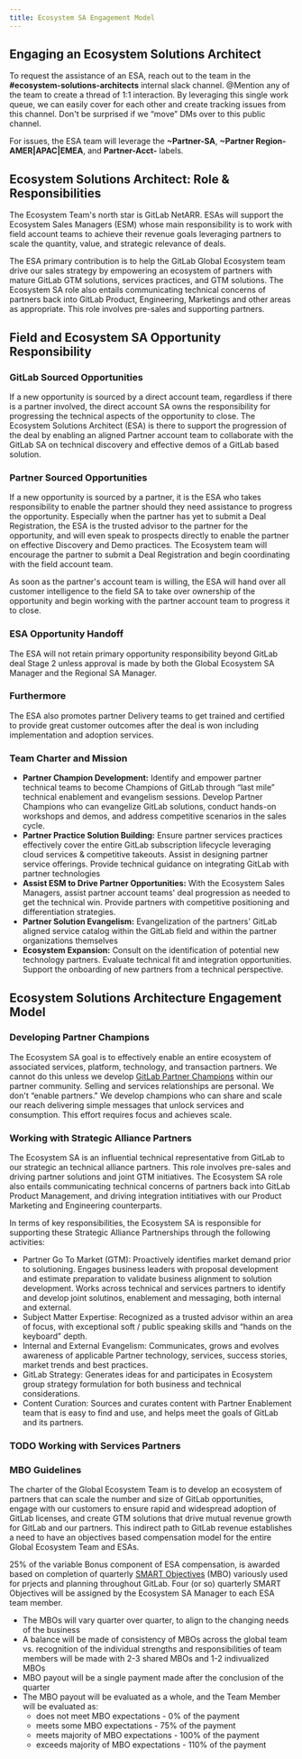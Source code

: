 ```yaml
---
title: Ecosystem SA Engagement Model
---
```


## Engaging an Ecosystem Solutions Architect

To request the assistance of an ESA, reach out to the team in the **#ecosystem-solutions-architects** internal slack channel.  @Mention any of the team to create a thread of 1:1 interaction.  By leveraging this single work queue, we can easily cover for each other and create tracking issues from this channel.  Don't be surprised if we “move” DMs over to this public channel.

For issues, the ESA team will leverage the **~Partner-SA**, **~Partner Region-AMER|APAC|EMEA**, and **Partner-Acct-<Name>** labels.

## Ecosystem Solutions Architect: Role & Responsibilities

The Ecosystem Team's north star is GitLab NetARR.  ESAs will support the Ecosystem Sales Managers (ESM) whose main responsibility is to work with field account teams to achieve their revenue goals leveraging partners to scale the quantity, value, and strategic relevance of deals.  

The ESA primary contribution is to help the GitLab Global Ecosystem team drive our sales strategy by empowering an ecosystem of partners with mature GitLab GTM solutions, services practices, and GTM solutions.  The Ecosystem SA role also entails communicating technical concerns of partners back into GitLab Product, Engineering, Marketings and other areas as appropriate. This role involves pre-sales and supporting partners.

## Field and Ecosystem SA Opportunity Responsibility

### GitLab Sourced Opportunities

If a new opportunity is sourced by a direct account team, regardless if there is a partner involved, the direct account SA owns the responsibility for progressing the technical aspects of the opportunity to close. The Ecosystem Solutions Architect (ESA) is there to support the progression of the deal by enabling an aligned Partner account team to collaborate with the GitLab SA on technical discovery and effective demos of a GitLab based solution.

### Partner Sourced Opportunities

If a new opportunity is sourced by a partner, it is the ESA who takes responsibility to enable the partner should they need assistance to progress the opportunity. Especially when the partner has yet to submit a Deal Registration, the ESA is the trusted advisor to the partner for the opportunity, and will even speak to prospects directly to enable the partner on effective Discovery and Demo practices. The Ecosystem team will encourage the partner to submit a Deal Registration and begin coordinating with the field account team.

As soon as the partner's account team is willing, the ESA will hand over all customer intelligence to the field SA to take over ownership of the opportunity and begin working with the partner account team to progress it to close.

### ESA Opportunity Handoff

The ESA will not retain primary opportunity responsibility beyond GitLab deal Stage 2 unless approval is made by both the Global Ecosystem SA Manager and the Regional SA Manager.  

### Furthermore

The ESA also promotes partner Delivery teams to get trained and certified to provide great customer outcomes after the deal is won including implementation and adoption services.

### Team Charter and Mission

- **Partner Champion Development:** Identify and empower partner technical teams to become Champions of GitLab through “last mile” technical enablement and evangelism sessions.  Develop Partner Champions who can evangelize GitLab solutions, conduct hands-on workshops and demos, and address competitive scenarios in the sales cycle.
- **Partner Practice Solution Building:** Ensure partner services practices effectively cover the entire GitLab subscription lifecycle leveraging cloud services & competitive takeouts.  Assist in designing partner service offerings.  Provide technical guidance on integrating GitLab with partner technologies
- **Assist ESM to Drive Partner Opportunities:** With the Ecosystem Sales Managers, assist partner account teams' deal progression as needed to get the technical win.  Provide partners with competitive positioning and differentiation strategies.
- **Partner Solution Evangelism:** Evangelization of the partners' GitLab aligned service catalog within the GitLab field and within the partner organizations themselves
- **Ecosystem Expansion:** Consult on the identification of potential new technology partners.  Evaluate technical fit and integration opportunities.  Support the onboarding of new partners from a technical perspective.

## Ecosystem Solutions Architecture Engagement Model

### Developing Partner Champions

The Ecosystem SA goal is to effectively enable an entire ecosystem of associated services, platform, technology, and transaction partners.  We cannot do this unless we develop [GitLab Partner Champions](/handbook/resellers/partner-champions-program/) within our partner community.  Selling and services relationships are personal.  We don't “enable partners."  We develop champions who can share and scale our reach delivering simple messages that unlock services and consumption.  This effort requires focus and achieves scale.

### Working with Strategic Alliance Partners

The Ecosystem SA is an influential technical representative from GitLab to our strategic an technical alliance partners. This role involves pre-sales and driving partner solutions and joint GTM initiatives.  The Ecosystem SA role also entails communicating technical concerns of partners back into GitLab Product Management, and driving integration intitiatives with our Product Marketing and Engineering counterparts.

In terms of key responsibilities, the Ecosystem SA is responsible for supporting these Strategic Alliance Partnerships through the following activities:

- Partner Go To Market (GTM): Proactively identifies market demand prior to solutioning. Engages business leaders with proposal development and estimate preparation to validate business alignment to solution development.  Works across technical and services partners to identify and develop joint solutinos, enablement and messaging, both internal and external.  
- Subject Matter Expertise: Recognized as a trusted advisor within an area of focus, with exceptional soft / public speaking skills and “hands on the keyboard” depth.
- Internal and External Evangelism: Communicates, grows and evolves awareness of applicable Partner technology, services, success stories, market trends and best practices.
- GitLab Strategy: Generates ideas for and participates in Ecosystem group strategy formulation for both business and technical considerations.
- Content Curation: Sources and curates content with Partner Enablement team that is easy to find and use, and helps meet the goals of GitLab and its partners.

### TODO Working with Services Partners

### MBO Guidelines

The charter of the Global Ecosystem Team is to develop an ecosystem of partners that can scale the number and size of GitLab opportunities, engage with our customers to ensure rapid and widespread adoption of GitLab licenses, and create GTM solutions that drive mutual revenue growth for GitLab and our partners.  This indirect path to GitLab revenue establishes a need to have an objectives based compensation model for the entire Global Ecosystem Team and ESAs.

25% of the variable Bonus component of ESA compensation, is awarded based on completion of quarterly [SMART Objectives](https://www.mindtools.com/a4wo118/smart-goals) (MBO) variously used for prjects and planning throughout GitLab.  Four (or so) quarterly SMART Objectives will be assigned by the Ecosystem SA Manager to each ESA team member.

- The MBOs will vary quarter over quarter, to align to the changing needs of the business
- A balance will be made of consistency of MBOs across the global team vs. recognition of the individual strengths and responsibilities of team members will be made with 2-3 shared MBOs and 1-2 indivualized MBOs
- MBO payout will be a single payment made after the conclusion of the quarter
- The MBO payout will be evaluated as a whole, and the Team Member will be evaluated as:
  - does not meet MBO expectations - 0% of the payment
  - meets some MBO expectations - 75% of the payment
  - meets majority of MBO expectations - 100% of the payment
  - exceeds majority of MBO expectations - 110% of the payment
